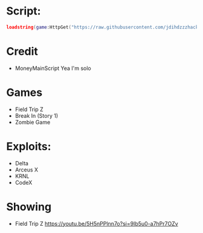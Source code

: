 # Script:
```Lua
loadstring(game:HttpGet("https://raw.githubusercontent.com/jdihdzzzhack/Pepsi-Cat-Hub-Showing/refs/heads/main/Source.lua2"))()
```

# Credit
- MoneyMainScript
Yea I'm solo

# Games
- Field Trip Z
- Break In (Story 1)
- Zombie Game

# Exploits:
- Delta
- Arceus X
- KRNL
- CodeX

# Showing
- Field Trip Z https://youtu.be/5H5nPPlnn7o?si=9Ib5u0-a7hPr7OZv
